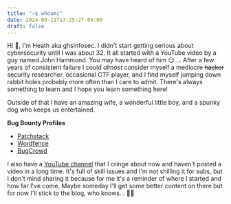 ```yaml
---
title: "~$ whoami"
date: 2024-09-11T13:25:27-04:00
draft: false
---
```


Hi :wave:, I'm Heath aka ghsinfosec. I didn't start getting serious about cybersecurity until I was about 32. It all started with a YouTube video by a guy named John Hammond. You may have heard of him :smirk: ... After a few years of consistent failure I could *almost* consider myself a mediocre ~~hacker~~ security researcher, occasional CTF player, and I find myself jumping down rabbit holes probably more often than I care to admit. There's always something to learn and I hope you learn something here!

Outside of that I have an amazing wife, a wonderful little boy, and a spunky dog who keeps us entertained.

**Bug Bounty Profiles**

- [Patchstack](https://patchstack.com/database/researcher/2c8aae37-c5a5-4cea-a499-9017d4b9d1b2)
- [Wordfence](https://www.wordfence.com/threat-intel/vulnerabilities/researchers/ghsinfosec)
- [BugCrowd](https://bugcrowd.com/ghsinfosec)

I also have a [YouTube channel](https://youtube.com/@ghsinfosec) that I cringe about now and haven't posted a video in a long time. It's full of skill issues and I'm not shilling it for subs, but I don't mind sharing it because for me it's a reminder of where I started and how far I've come. Maybe someday I'll get some better content on there but for now I'll stick to the blog, who knows... :man_shrugging:


